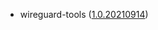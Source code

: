 - wireguard-tools ([1.0.20210914](https://github.com/WireGuard/wireguard-tools/releases/tag/v1.0.20210914))
